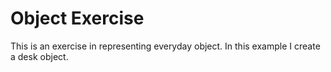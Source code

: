 # Object Exercise

This is an exercise in representing everyday object. In this example I create a desk object.
